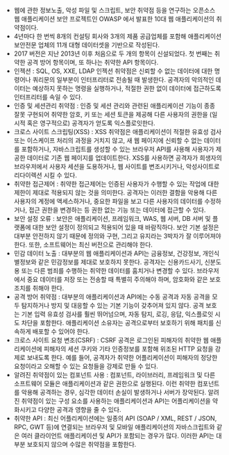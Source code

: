 - 웹에 관한 정보노출, 악성 파일 및 스크립트, 보안 취약점 등을 연구하는 오픈소스 웹 애플리케이션 보안 프로젝트인 OWASP 에서 발표한 10대 웹 애플리케이션의 취약점이다.
- 4년마다 한 번씩 8개의 컨설팅 회사와 3개의 제품 공급업체를 포함해 애플리케이션 보안전문 업체의 11개 대형 데이터셋을 기반으로 작성된다. 
- 2017 버전은 지난 2013년 이후 처음으로 두 개의 항목이 신설되었다. 첫 번째는 취약한 공격 방어 항목이며, 또 하나는 취약한 API 항목이다. 
- 인젝션 : SQL, OS, XXE, LDAP 인젝션 취약점은 신뢰할 수 없는 데이터에 대한 명령어나 쿼리문의 일부분이 인터프리터로 전송될 때 발생한다. 공격자의 악의적인 데이터는 예상하지 못하는 명령을 실행하거나, 적절한 권한 없이 데이터에 접근하도록 인터프리터를 속일 수 있다.
- 인증 및 세션관리 취약점 : 인증 및 세션 관리와 관련된 애플리케이션 기능이 종종 잘못 구현되어 취약한 암호, 키 또는 세션 토큰을 제공해 다른 사용자의 권한을 (일시적 혹은 영구적으로) 공격자가 얻도록 익스플로잇한다.
- 크로스 사이트 스크립팅(XSS) : XSS 취약점은 애플리케이션이 적절한 유효성 검사 또는 이스케이프 처리의 과정을 거치지 않고, 새 웹 페이지에 신뢰할 수 없는 데이터를 포함하거나, 자바스크립트를 생성할 수 있는 브라우저 API를 사용해 사용자가 제공한 데이터로 기존 웹 페이지를 업데이트한다. XSS를 사용하면 공격자가 희생자의 브라우저에서 사용자 세션을 도용하거나, 웹 사이트를 변조시키거나, 악성사이트로 리다이렉션 시킬 수 있다.
- 취약한 접근제어 : 취약한 접근제어는 인증된 사용자가 수행할 수 있는 작업에 대한 제한이 제대로 적용되지 않는 것을 의미한다. 공격자는 이러한 결함을 악용해 다른 사용자의 계정에 액세스하거나, 중요한 파일을 보고 다른 사용자의 데이터를 수정하거나, 접근 권한을 변경하는 등 권한 없는 기능 또는 데이터에 접근할 수 있다.
- 보안 설정 오류 : 보안은 애플리케이션, 프레임워크, WAS, 웹 서버, DB 서버 및 플랫폼에 대한 보안 설정이 정의되고 적용되어 있을 때 바람직하다. 보안 기본 설정은 대부분 안전하지 않기 때문에 정의와 구현, 그리고 유지라는 3박자가 잘 이루어져야 한다. 또한, 소프트웨어는 최신 버전으로 관리해야 한다.
- 민감 데이터 노출 : 대부분의 웹 애플리케이션과 API는 금융정보, 건강정보, 개인식별정보와 같은 민감정보를 제대로 보호하지 못한다. 공격자는 신용카드사기, 신분도용 또는 다른 범죄를 수행하는 취약한 데이터를 훔치거나 변경할 수 있다. 브라우저에서 중요 데이터를 저장 또는 전송할 때 특별히 주의해야 하며, 암호화와 같은 보호조치를 취해야 한다.
- 공격 방어 취약점 : 대부분의 애플리케이션과 API에는 수동 공격과 자동 공격을 모두 탐지하거나 방지 및 대응할 수 있는 기본 기능이 갖추어져 있지 않다. 공격 보호는 기본 입력 유효성 검사를 훨씬 뛰어넘으며, 자동 탐지, 로깅, 응답, 익스플로잇 시도 차단을 포함한다. 애플리케이션 소유자는 공격으로부터 보호하기 위해 패치를 신속하게 배포할 수 있어야 한다.
- 크로스 사이트 요청 변조(CSRF) : CSRF 공격은 로그인된 피해자의 취약한 웹 애플리케이션에 피해자의 세션 쿠키와 기타 인증정보를 포함해 위조된 HTTP 요청을 강제로 보내도록 한다. 예를 들어, 공격자가 취약한 어플리케이션이 피해자의 정당한 요청이라고 오해할 수 있는 요청들을 강제로 만들 수 있다.
- 알려진 취약점이 있는 컴포넌트 사용 : 컴포넌트, 라이브러리, 프레임워크 및 다른 소프트웨어 모듈은 애플리케이션과 같은 권한으로 실행된다. 이런 취약한 컴포넌트를 악용해 공격하는 경우, 심각한 데이터 손실이 발생하거나 서버가 장악된다. 알려진 취약점이 있는 구성 요소를 사용하는 애플리케이션과 API는 어플리케이션을 약화시키고 다양한 공격과 영향을 줄 수 있다.
- 취약한 API : 최신 어플리케이션에는 일종의 API (SOAP / XML, REST / JSON, RPC, GWT 등)에 연결되는 브라우저 및 모바일 애플리케이션의 자바스크립트와 같은 여러 클라이언트 애플리케이션 및 API가 포함되는 경우가 많다. 이러한 API는 대부분 보호되지 않으며 수많은 취약점을 포함한다.


